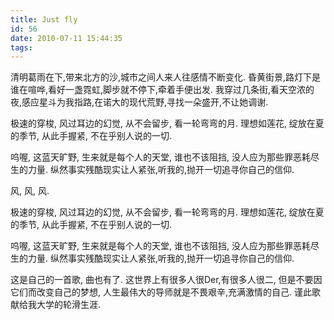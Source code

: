 ```yaml
---
title: Just fly
id: 56
date: 2010-07-11 15:44:35
tags:
---
```


清明葛雨在下,带来北方的沙,城市之间人来人往感情不断变化. 
昏黄街景,路灯下是谁在喧哗,看好一盏霓虹,脚步就不停下,牵着手便出发.
我穿过几条街,看天空浓的夜,感应星斗为我指路,在诺大的现代荒野,寻找一朵盛开,不让她调谢.

极速的穿梭, 风过耳边的幻觉, 从不会留步, 看一轮弯弯的月.
理想如莲花, 绽放在夏的季节, 从此手握紧, 不在乎别人说的一切.

呜喔, 这蓝天旷野, 生来就是每个人的天堂, 谁也不该阻挡, 没人应为那些罪恶耗尽生的力量. 纵然事实残酷现实让人紧张,听我的,抛开一切追寻你自己的信仰.

风, 风, 风.

极速的穿梭, 风过耳边的幻觉, 从不会留步, 看一轮弯弯的月.
理想如莲花, 绽放在夏的季节, 从此手握紧, 不在乎别人说的一切.

呜喔, 这蓝天旷野, 生来就是每个人的天堂, 谁也不该阻挡, 没人应为那些罪恶耗尽生的力量. 纵然事实残酷现实让人紧张,听我的,抛开一切追寻你自己的信仰.

这是自己的一首歌, 曲也有了.
这世界上有很多人很Der,有很多人很二, 但是不要因它们而改变自己的梦想,  人生最伟大的导师就是不畏艰辛,充满激情的自己.
谨此歌献给我大学的轮滑生涯.